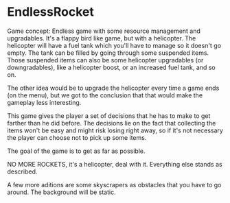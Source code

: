# EndlessRocket

Game concept:
Endless game with some resource management and upgradables.
It's a flappy bird like game, but with a helicopter. The helicopter will have a fuel tank which you'll have to manage so it doesn't go empty.
The tank can be filled by going through some suspended items.
Those suspended items can also be some helicopter upgradables (or downgradables), like a helicopter boost, or an increased fuel tank, and so on.

The other idea would be to upgrade the helicopter every time a game ends (on the menu), but we got to the conclusion that that would make the gameplay less interesting.

This game gives the player a set of decisions that he has to make to get farther than he did before. 
The decisions lie on the fact that collecting the items won't be easy and might risk losing right away, so if it's not necessary the player can choose not to pick up some items.

The goal of the game is to get as far as possible.

NO MORE ROCKETS, it's a helicopter, deal with it.
Everything else stands as described.

A few more aditions are some skyscrapers as obstacles that you have to go around.
The background will be static.
